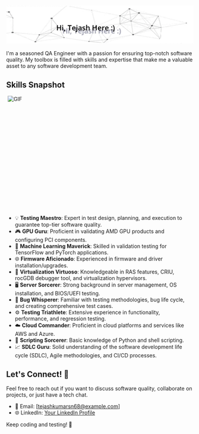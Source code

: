 <img src="https://github.com/tejash6895/tejash6895/blob/main/tejas.gif" alt="👋 Hi there! I'm Tejash" />



I'm a seasoned QA Engineer with a passion for ensuring top-notch software quality. My toolbox is filled with skills and expertise that make me a valuable asset to any software development team.

## Skills Snapshot

<img align="right" alt="GIF" src="https://github.com/abhisheknaiidu/abhisheknaiidu/blob/master/code.gif?raw=true" width="500" height="320" />

- 💡 **Testing Maestro**: Expert in test design, planning, and execution to guarantee top-tier software quality.
- 🎮 **GPU Guru**: Proficient in validating AMD GPU products and configuring PCI components.
- 🧠 **Machine Learning Maverick**: Skilled in validation testing for TensorFlow and PyTorch applications.
- 🌐 **Firmware Aficionado**: Experienced in firmware and driver installation/upgrades.
- 🚀 **Virtualization Virtuoso**: Knowledgeable in RAS features, CRIU, rocGDB debugger tool, and virtualization hypervisors.
- 🖥️ **Server Sorcerer**: Strong background in server management, OS installation, and BIOS/UEFI testing.
- 🐛 **Bug Whisperer**: Familiar with testing methodologies, bug life cycle, and creating comprehensive test cases.
- ⚙️ **Testing Triathlete**: Extensive experience in functionality, performance, and regression testing.
- ☁️ **Cloud Commander**: Proficient in cloud platforms and services like AWS and Azure.
- 🐍 **Scripting Sorcerer**: Basic knowledge of Python and shell scripting.
- 📈 **SDLC Guru**: Solid understanding of the software development life cycle (SDLC), Agile methodologies, and CI/CD processes.

## Let's Connect! 🌟

Feel free to reach out if you want to discuss software quality, collaborate on projects, or just have a tech chat.

- 📧 Email: [tejashkumarsn68@example.com]
- 🌐 LinkedIn: [Your LinkedIn Profile](https://www.linkedin.com/in/atejashkumar/)

Keep coding and testing! 🚀
